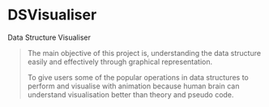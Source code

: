 # DSVisualiser
Data Structure Visualiser

>The main objective of this project is, understanding the data structure easily
and effectively through graphical representation.
>
>To give users some of the popular operations in data structures to perform
and visualise with animation because human brain can understand
visualisation better than theory and pseudo code.
